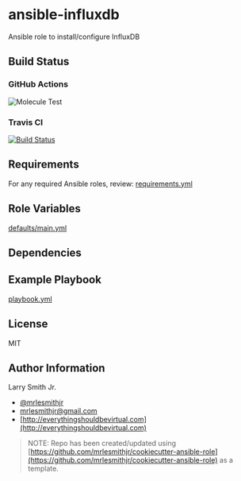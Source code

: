 # ansible-influxdb

Ansible role to install/configure InfluxDB

## Build Status

### GitHub Actions

![Molecule Test](https://github.com/mrlesmithjr/ansible-influxdb/workflows/Molecule%20Test/badge.svg)

### Travis CI

[![Build Status](https://travis-ci.org/mrlesmithjr/ansible-influxdb.svg?branch=master)](https://travis-ci.org/mrlesmithjr/ansible-influxdb)

## Requirements

For any required Ansible roles, review:
[requirements.yml](requirements.yml)

## Role Variables

[defaults/main.yml](defaults/main.yml)

## Dependencies

## Example Playbook

[playbook.yml](playbook.yml)

## License

MIT

## Author Information

Larry Smith Jr.

- [@mrlesmithjr](https://twitter.com/mrlesmithjr)
- [mrlesmithjr@gmail.com](mailto:mrlesmithjr@gmail.com)
- [http://everythingshouldbevirtual.com](http://everythingshouldbevirtual.com)

> NOTE: Repo has been created/updated using [https://github.com/mrlesmithjr/cookiecutter-ansible-role](https://github.com/mrlesmithjr/cookiecutter-ansible-role) as a template.
